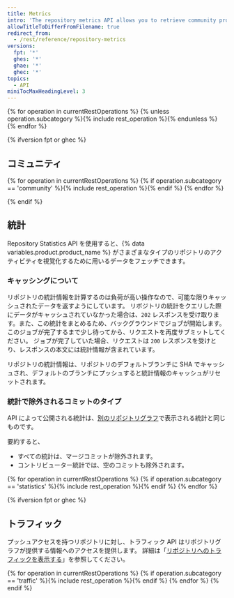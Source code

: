 ```yaml
---
title: Metrics
intro: 'The repository metrics API allows you to retrieve community profile, statistics, and traffic for your repository.'
allowTitleToDifferFromFilename: true
redirect_from:
  - /rest/reference/repository-metrics
versions:
  fpt: '*'
  ghes: '*'
  ghae: '*'
  ghec: '*'
topics:
  - API
miniTocMaxHeadingLevel: 3
---
```


{% for operation in currentRestOperations %}
  {% unless operation.subcategory %}{% include rest_operation %}{% endunless %}
{% endfor %}

{% ifversion fpt or ghec %}
## コミュニティ

{% for operation in currentRestOperations %}
  {% if operation.subcategory == 'community' %}{% include rest_operation %}{% endif %}
{% endfor %}

{% endif %}

## 統計

Repository Statistics API を使用すると、{% data variables.product.product_name %} がさまざまなタイプのリポジトリのアクティビティを視覚化するために用いるデータをフェッチできます。

### キャッシングについて

リポジトリの統計情報を計算するのは負荷が高い操作なので、可能な限りキャッシュされたデータを返すようにしています。  リポジトリの統計をクエリした際にデータがキャッシュされていなかった場合は、`202` レスポンスを受け取ります。また、この統計をまとめるため、バックグラウンドでジョブが開始します。 このジョブが完了するまで少し待ってから、リクエストを再度サブミットしてください。 ジョブが完了していた場合、リクエストは `200` レスポンスを受けとり、レスポンスの本文には統計情報が含まれています。

リポジトリの統計情報は、リポジトリのデフォルトブランチに SHA でキャッシュされ、デフォルトのブランチにプッシュすると統計情報のキャッシュがリセットされます。

### 統計で除外されるコミットのタイプ

API によって公開される統計は、[別のリポジトリグラフ](/github/visualizing-repository-data-with-graphs/about-repository-graphs)で表示される統計と同じものです。

要約すると、
- すべての統計は、マージコミットが除外されます。
- コントリビューター統計では、空のコミットも除外されます。

{% for operation in currentRestOperations %}
  {% if operation.subcategory == 'statistics' %}{% include rest_operation %}{% endif %}
{% endfor %}

{% ifversion fpt or ghec %}
## トラフィック

プッシュアクセスを持つリポジトリに対し、トラフィック API はリポジトリグラフが提供する情報へのアクセスを提供します。 詳細は「<a href="/repositories/viewing-activity-and-data-for-your-repository/viewing-traffic-to-a-repository" class="dotcom-only">リポジトリへのトラフィックを表示する</a>」を参照してください。

{% for operation in currentRestOperations %}
  {% if operation.subcategory == 'traffic' %}{% include rest_operation %}{% endif %}
{% endfor %}
{% endif %}

